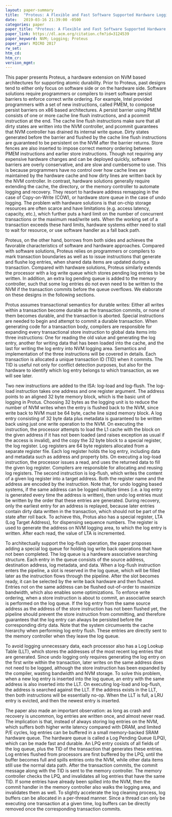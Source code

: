 ```yaml
---
layout: paper-summary
title:  "Proteus: A Flexible and Fast Software Supported Hardware Logging Approach for NVM"
date:   2019-03-16 21:39:00 -0500
categories: paper
paper_title: "Proteus: A Flexible and Fast Software Supported Hardware Logging Approach for NVM"
paper_link: https://dl.acm.org/citation.cfm?id=3124539
paper_keyword: NVM; Logging; Proteus
paper_year: MICRO 2017
rw_set: 
htm_cd: 
htm_cr: 
version_mgmt: 
---
```


This paper presents Proteus, a hardware extension on NVM based architectures for supporting atomic durability. Prior to 
Proteus, past designs tend to either only focus on software side or on the hardware side. Software solutions require 
programmers or compilers to insert software persist barriers to enforce correct write ordering. For example, Intel provided 
programmers with a set of new instructions, called PMEM, to compose persist barriers on x86 based architectures. A persist
barrier using PMEM consists of one or more cache line flush instructions, and a pcommit instruction at the end. The cache 
line flush instructions make sure that all dirty states are written into the NVM controller, and pcommit guarantees that
NVM controller has drained its internal write queue. Dirty states generated before the barrier and flushed by the cache line 
flush instructions are guaranteed to be persistent on the NVM after the barrier returns. Store fences are also inserted 
to impose correct memory ordering between PMEM instructions and earlier store instructions. Though not requiring any expensive
hardware changes and can be deployed quickly, software barriers are overly conservative, and are slow and cumbersome to use. 
This is because programmers have no control over how cache lines are maintained by the hardware cache and how dirty lines 
are written back by the NVM controller. In contrast, hardware solutions generally require extending the cache, the directory,
or the memory controller to automate logging and recovery. They resort to hardware address remapping in the case of 
Copy-on-Write (COW), or hardware store queue in the case of undo logging. The problem with hardware solutions is that
on-chip storage resources are often scarce and have limitations (e.g. access latency, capacity, etc.), which further puts 
a hard limit on the number of concurrent transactions or the maximum read/write sets. When the working set of a transaction
exceeds these hard limits, hardware systems either need to stall to wait for resource, or use software handler as a fall
back path.

Proteus, on the other hand, borrows from both sides and achieves the favorable characteristics of software and hardware 
approaches. Compared with software solutions, Proteus relies on programmers or compilers to mark transaction boundaries
as well as to issue instructions that generate and flushe log entries, when shared data items are updated during a transaction.
Compared with hardware solutions, Proteus similarly extends the processor with a log write queue which stores pending log
entries to be written. In addition, an extra log pending queue is added to the memory controller, such that some log entries 
do not even need to be written to the NVM if the transaction commits before the queue overflows. We elaborate on these designs
in the following sections.

Protus assumes transactional semantics for durable writes: Either all writes within a transaction become durable as the 
transaction commits, or none of them becomes durable, and the transaction is aborted. Special instructions are needed
to begin and attempt to commit a durable transaction. When generating code for a transaction body, compilers are responsible 
for expanding every transactional store instruction to global data items into three instructions: One for reading the old
value and generating the log entry, another for writing data that has been loaded into the cache, and the last for writing
the log entry into NVM logging area. Semantics and implementation of the three instructions will be covered in details. 
Each transaction is allocated a unique transaction ID (TID) when it commits. The TID is useful not only for conflict detection
purposes, but also for the hardware to identify which log entry belongs to which transaction, as we will see later.

Two new instructions are added to the ISA: log-load and log-flush. The log-load instruction takes one address and one register 
argument. The address points to an aligned 32 byte memory block, which is the basic unit of logging in Protus. Choosing 32 bytes
as the logging unit is to reduce the number of NVM writes when the entry is flushed back to the NVM, since write back to 
NVM must be 64 byte, cache line sized memory block. A log entry consisting of 32 byte data plus metadata is guaranteed 
to be written back using just one write operation to the NVM. On executing the instruction, the processor attempts to load 
the L1 cache with the block on the given address if it has not been loaded (and raises exception as usual if the access 
is invalid), and the copy the 32 byte block to a special register, the log register. Log registers are 64 byte registers
allocated from a separate register file. Each log register holds the log entry, including data and metadata such as address
and property bits. On executing a log-load instruction, the processor issues a read, and uses the returned data to fill the
given log register. Compilers are responsible for allocating and reusing log registers. The second instruction is log-flush,
which writes the content of a given log register into a target address. Both the register name and the address are encoded
by the instruction. Note that, for undo logging based systems, if the same address can be logged multiple times (i.e. a 
log entry is generated every time the address is written), then undo log entries must be written by the order that these 
entries are generated. During recovery, only the earliest entry for an address is replayed, because later entries contain
dirty data written in the transaction, which should not be part of the state after roll back. To achieve this, Protus also
has a special register, LTA (Log Target Address),  for dispensing sequence numbers. The register is used to generate the 
address on NVM logging area, to which the log entry is written. After each read, the value of LTA is incremented.

To architectually support the log-flush operation, the paper proposes adding a special log queue for holding log write back
operations that have not been completed. The log queue is a hardware associative searching structure. Each entry in the 
queue consists of the source address, destination address, log metadata, and data. When a log-flush instruction enters the
pipeline, a slot is reserved in the log queue, which will be filled later as the instruction flows through the pipeline.
After the slot becomes ready, it can be selected by the write back hardware and then flushed. Entries not on the same address
can be flushed out-of-order to maximize bandwidth, which also enables some optimizations. To enforce write ordering, when 
a store instruction is about to commit, an associative search is performed on the log queue. If the log entry from the 
same source address as the address of the store instruction has not been flushed yet, the pipeline should prevent the 
store instruction from committing, and therefore guarantees that the log entry can always be persisted before the 
corresponding dirty data. Note that the system circumvents the cache hierarchy when performing log entry flush. These
entries are directly sent to the memory controller when they leave the log queue.

To avoid logging unnecessary data, each processor also has a Log Lookup Table (LLT), which stores the addresses of the 
most recent log entries that are generated. Since undo logging only requires generating the log entry on the first 
write within the transaction, later writes on the same address does not need to be logged, although the store instruction
has been expanded by the compiler, wasting bandwidth and NVM storage. To solve this problem, when a new log entry is inserted
into the log queue, an entry with the same address is also inserted into the LLT. On executing log-load and log-flush,
the address is searched against the LLT. If the address exists in the LLT, then both instructions will be essentially no-op.
When the LLT is full, a LRU entry is evicted, and then the newest entry is inserted.

The paper also made an important observation: as long as crash and recovery is uncommon, log entries are written once, and 
almost never read. The implication is that, instead of always storing log entries on the NVM, which suffers both higher
write latency compared with DRAM, and limited P/E cycles, log entries can be buffered in a small memory-backed SRAM hardware
queue. The hardware queue is called a Log Pending Queue (LPQ), which can be made fast and durable. An LPQ entry cosists of 
all fields of the log queue, plus the TID of the transaction that generates these entries. Log entries flushed from
processors are first buffered by the LPQ, until the buffer becomes full and spills entries onto the NVM, while other 
data items still use the normal data path. After the transaction commits, the commit message along with the TID is sent 
to the memory controller. The memory controller checks the LPQ, and invalidates all log entries that have the same TID.
If some entries have already been spilled into the NVM, then the commit handler in the memory controller also 
walks the logging area, and invalidates them as well. To slightly accelerate the log cleaning process, log buffers can
be allocated in a per-thread manner. Since a thread can only be executing one transaction at a given time, log buffers can
be directly removed once the corresponding transaction commits.